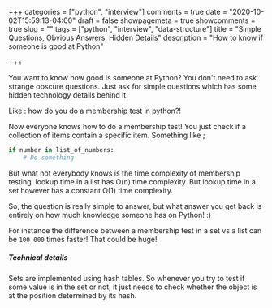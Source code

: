 +++
categories = ["python", "interview"]
comments = true
date = "2020-10-02T15:59:13-04:00"
draft = false
showpagemeta = true
showcomments = true
slug = ""
tags = ["python", "interview", "data-structure"]
title = "Simple Questions, Obvious Answers, Hidden Details"
description = "How to know if someone is good at Python"

+++

You want to know how good is someone at Python? You don't need to ask strange obscure questions. Just ask for simple questions which has some hidden technology details behind it.

Like : how do you do a membership test in python?!

Now everyone knows how to do a membership test! You just check if a collection of items contain a specific item.
Something like ;

```python
if number in list_of_numbers:
    # Do something
```
But what not everybody knows is the time complexity of membership testing.
lookup time in a list has O(n) time complexity. But lookup time in a set however has a constant O(1) time complexity.

So, the question is really simple to answer, but what answer you get back is entirely on how much knowledge someone has on Python! :)

For instance the difference between a membership test in a set vs a list can be `100 000` times faster! That could be huge!

##### Technical details
Sets are implemented using hash tables. So whenever you try to test if some value is in the set or not, 
it just needs to check whether the object is at the position determined by its hash.
